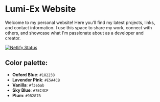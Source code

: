 # Lumi-Ex Website

Welcome to my personal website! Here you'll find my latest projects, links, and contact information. I use this space to share my work, connect with others, and showcase what I'm passionate about as a developer and creator.

[![Netlify Status](https://api.netlify.com/api/v1/badges/9c2c979d-dd24-4fca-81a9-328c1c24d2f0/deploy-status)](https://app.netlify.com/sites/lumi-ex/deploys)

## Color palette:
- **Oxford Blue**: `#182238`
- **Lavender Pink**: `#E5A4CB`
- **Vanilla**: `#f3e5ab`
- **Sky Blue**: `#7EC4CF`
- **Plum**: `#9B287B`